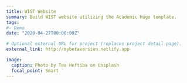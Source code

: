 ```yaml
---
title: WIST Website
summary: Build WIST website utilizing the Academic Hugo template.
tags:
#- Demo
date: "2020-04-27T00:00:00Z"

# Optional external URL for project (replaces project detail page).
external_link: http://mybetaversion.netlify.app

image:
  caption: Photo by Toa Heftiba on Unsplash
  focal_point: Smart
---
```

